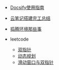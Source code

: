 <!-- _sidebar.md -->

* [Docsify使用指南](/mix/Docsify使用指南.md) <!--注意这里是相对路径 如果有多层的话也是一样的规则-->

* [云笔记搭建完工总结](/mix/云笔记搭建完工总结.md)

* [捣腾环境那些事](/mix/捣腾环境那些事.md)

* leetcode
  * [双指针](/leetcode/双指针.md)
  * [动态规划](/leetcode/动态规划.md)
  * [滑动窗口与双指针](/leetcode/滑动窗口与双指针.md)